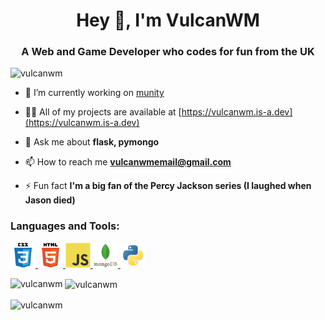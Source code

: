 <h1 align="center">Hey 🙏, I'm VulcanWM</h1>
<h3 align="center">A Web and Game Developer who codes for fun from the UK</h3>

<p align="left"> <img src="https://komarev.com/ghpvc/?username=vulcanwm&label=Profile%20views&color=0e75b6&style=flat" alt="vulcanwm" /> </p>

- 🔭 I’m currently working on [munity](https://github.com/VulcanWM/munity)

- 👨‍💻 All of my projects are available at [https://vulcanwm.is-a.dev](https://vulcanwm.is-a.dev)

- 💬 Ask me about **flask, pymongo**

- 📫 How to reach me **vulcanwmemail@gmail.com**

- ⚡ Fun fact **I'm a big fan of the Percy Jackson series (I laughed when Jason died)**


<h3 align="left">Languages and Tools:</h3>
<p align="left"> <a href="https://www.w3schools.com/css/" target="_blank"> <img src="https://raw.githubusercontent.com/devicons/devicon/master/icons/css3/css3-original-wordmark.svg" alt="css3" width="40" height="40"/> </a> <a href="https://www.w3.org/html/" target="_blank"> <img src="https://raw.githubusercontent.com/devicons/devicon/master/icons/html5/html5-original-wordmark.svg" alt="html5" width="40" height="40"/> </a> <a href="https://developer.mozilla.org/en-US/docs/Web/JavaScript" target="_blank"> <img src="https://raw.githubusercontent.com/devicons/devicon/master/icons/javascript/javascript-original.svg" alt="javascript" width="40" height="40"/> </a> <a href="https://www.mongodb.com/" target="_blank"> <img src="https://raw.githubusercontent.com/devicons/devicon/master/icons/mongodb/mongodb-original-wordmark.svg" alt="mongodb" width="40" height="40"/> </a> <a href="https://www.python.org" target="_blank"> <img src="https://raw.githubusercontent.com/devicons/devicon/master/icons/python/python-original.svg" alt="python" width="40" height="40"/> </a> </p>

<p><img align="left" src="https://github-readme-stats.vercel.app/api/top-langs?username=vulcanwm&show_icons=true&locale=en&layout=compact&theme=dark" alt="vulcanwm" /></p>

<p>&nbsp;<img align="center" src="https://github-readme-stats.vercel.app/api?username=vulcanwm&show_icons=true&locale=en&theme=dark" alt="vulcanwm" /></p>

<p><img align="center" src="https://github-readme-streak-stats.herokuapp.com/?user=vulcanwm&theme=dark" alt="vulcanwm" /></p>